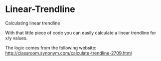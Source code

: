 # Linear-Trendline
Calculating linear trendline

With that little piece of code you can easily calculate a linear trendline for x/y values.

The logic comes from the following website:
http://classroom.synonym.com/calculate-trendline-2709.html
